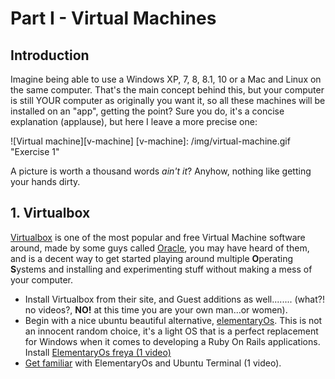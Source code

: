 # Part I - Virtual Machines

## Introduction

Imagine being able to use a Windows XP, 7, 8, 8.1, 10 or a Mac and Linux on the same computer. That's the main concept behind this, but your computer is still YOUR computer as originally you want it, so all these machines will be installed on an "app", getting the point? Sure you do, it's a concise explanation (applause), but here I leave a more precise one:

![Virtual machine][v-machine]
[v-machine]: /img/virtual-machine.gif "Exercise 1"

A picture is worth a thousand words _ain't it_? Anyhow, nothing like getting your hands dirty.

## 1. Virtualbox

[Virtualbox](https://www.virtualbox.org/) is one of the most popular and free Virtual Machine software around, made by some guys called [Oracle](https://en.wikipedia.org/wiki/Oracle_Corporation), you may have heard of them, and is a decent way to get started playing around multiple **O**perating **S**ystems and installing and experimenting stuff without making a mess of your computer.

- Install Virtualbox from their site, and Guest additions as well........ (what?! no videos?, __NO!__ at this time you are your own man...or women).
- Begin with a nice ubuntu beautiful alternative, [elementaryOs](https://elementary.io/). This is not an innocent random choice, it's a light OS that is a perfect replacement for Windows when it comes to developing a Ruby On Rails applications.
  Install [ElementaryOs freya (1 video)](https://youtu.be/IqEUGzBJZYg)
- [Get familiar](https://www.youtube.com/watch?v=a94MxHHzn1Q) with ElementaryOs and Ubuntu Terminal (1 video).

